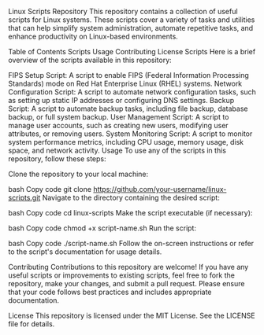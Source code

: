 Linux Scripts Repository
This repository contains a collection of useful scripts for Linux systems. These scripts cover a variety of tasks and utilities that can help simplify system administration, automate repetitive tasks, and enhance productivity on Linux-based environments.

Table of Contents
Scripts
Usage
Contributing
License
Scripts
Here is a brief overview of the scripts available in this repository:

FIPS Setup Script: A script to enable FIPS (Federal Information Processing Standards) mode on Red Hat Enterprise Linux (RHEL) systems.
Network Configuration Script: A script to automate network configuration tasks, such as setting up static IP addresses or configuring DNS settings.
Backup Script: A script to automate backup tasks, including file backup, database backup, or full system backup.
User Management Script: A script to manage user accounts, such as creating new users, modifying user attributes, or removing users.
System Monitoring Script: A script to monitor system performance metrics, including CPU usage, memory usage, disk space, and network activity.
Usage
To use any of the scripts in this repository, follow these steps:

Clone the repository to your local machine:

bash
Copy code
git clone https://github.com/your-username/linux-scripts.git
Navigate to the directory containing the desired script:

bash
Copy code
cd linux-scripts
Make the script executable (if necessary):

bash
Copy code
chmod +x script-name.sh
Run the script:

bash
Copy code
./script-name.sh
Follow the on-screen instructions or refer to the script's documentation for usage details.

Contributing
Contributions to this repository are welcome! If you have any useful scripts or improvements to existing scripts, feel free to fork the repository, make your changes, and submit a pull request. Please ensure that your code follows best practices and includes appropriate documentation.

License
This repository is licensed under the MIT License. See the LICENSE file for details.

